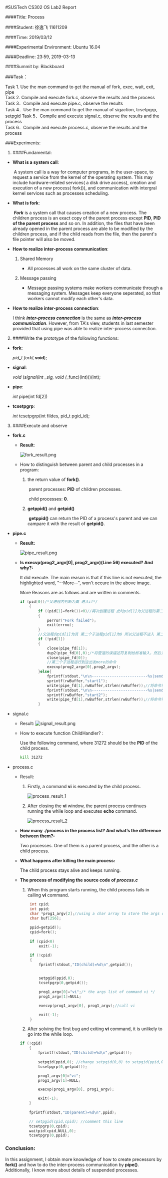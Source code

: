 #SUSTech CS302 OS Lab2 Report

####Title:      Process                                                  

####Student: 徐逸飞 11611209

####Time:    2019/03/12

####Experimental Environment:   Ubuntu 16.04                                                         

####Deadline: 23:59, 2019-03-13

####Summit by: Blackboard

###Task：

Task 1. Use the man command to get the manual of fork, exec, wait, exit, pipe               
Task 2. Compile and execute fork.c, observe the results and the process                   
Task 3．Compile and execute pipe.c, observe the results                               
Task 4．Use the man command to get the manual of sigaction, tcsetpgrp, setpgid
Task 5．Compile and execute signal.c, observe the results and the process                 
Task 6．Compile and execute process.c, observe the results and the process                                                                              

###Experiments:

1. ####Fundamental:

  - **What is a system call**: 

    ​    A system call is a way for computer programs, in the user-space, to request a service from the kernel of the operating system. This may include hardware-related services( a disk drive access), creation and execution of a new process( fork()), and communication with intergral kernel services such as processes scheduling.

    

  - **What is fork**:

    ​    ***Fork*** is a system call that causes creation of a new process. The children process is an exact copy of the parent process except **PID**, **PID of the parent process** and so on. In addition, the files that have been already opened in the parent process are able to be modified by the children process, and if the child reads from the file, then the parent's file pointer will also be moved.

    

  - **How to realize inter-process communication**: 

    1. Shared Memory

       - All processes all work on the same cluster of data.

    2. Message passing

       - Message passing systems make workers communicate through a messaging system. Messages keep everyone seperated, so that workers cannot modify each other's data.

         

  - **How to realize inter-process connection**:    

    I think ***inter-process connection*** is the same as ***inter-process communication***. However, from TA's view, students in last semester provided that using pipe was able to realize inter-process connection.

    

2. ####Write the prototype of the following functions:

  - **fork**: 

    *pid_t fork*( **void**);

  - **signal**:

    *void* (*signal(int _sig, void (*_func)(int)))(int);


  - **pipe**:

    *int* pipe(int fd[2]) 

  - **tcsetpgrp**:

    *int* tcsetpgrp(int fildes, pid_t pgid_id);

3. ####Execute and observe

- **fork.c**

  - **Result**:

    ![fork_result.png](./image/fork_result.png)

  - How to distinguish between parent and child processes in a program:

    1. the return value of **fork()**.

       ​	parent processes: **PID** of children processes.

       ​	child processes: **0**.

    2. **getppid()** and **getpid()**

       ​	**getppid()** can return the PID of a process's parent and we can campare it with the result of **getpid()**.

- **pipe.c**

  - **Result:** 

    ![pipe_result.png](./image/pipe_result.png)

    

  - **Is execvp(prog2_argv[0], prog2_argv)(Line 56) executed? And why?:**

    It did execute. The main reason is that if this line is not executed, the highlighted word, "--More--", won't occure in the above image.

    

    More Reasons are as follows and are written in comments. 

    ```c 
    if (pid[0])/*父进程内判断为真 进入if*/ 
    	{
    		if ((pid[1]=fork())<0)//再次创建进程 此时pid[1]为父进程的第二个子进程的pid
    		{
    			perror("Fork failed");
    			exit(errno);
    		}
        	//父进程的pid[1]为真 第二个子进程pid[1]为0 所以父进程不进入 第二个子进程进入if
    		if (!pid[1])
    		{
    			close(pipe_fd[1]);
    			dup2(pipe_fd[0],0);/*将管道的读描述符复制给标准输入，然后关闭*/
    			close(pipe_fd[0]);
          		//第二个子进程运行到这出发more的命令
                execvp(prog2_argv[0],prog2_argv); 
    		}else{
    			fprintf(stdout,"\n\n-------------------------%s|send---------------------\n\n",rwBuffer);
    			sprintf(rwBuffer,"start1");
    			write(pipe_fd[1],rwBuffer,strlen(rwBuffer));//将命令写入到管道
    			fprintf(stdout,"\n\n-------------------------%s|send---------------------\n\n",rwBuffer);
    			sprintf(rwBuffer,"start2");
    			write(pipe_fd[1],rwBuffer,strlen(rwBuffer));//将命令写入到管道
    		}
    ```

    

    

- signal.c
  - Result: 
    ![signal_result.png](./image/signal_result.png)

  - How to execute function ChildHandler? :

    Use the following command, where 31272 should be the **PID** of the child process.

    ```bash
    kill 31272
    ```

- process.c

  - Result:

    1. Firstly, a command **vi** is executed by the child process.

       ![process_result_1](./image/process_result_1.png)

    2. After closing the **vi** window, the parent process continues running the while loop and executes **echo** command.

       ![process_result_2](./image/process_result_2.png)

  - **How many ./process in the process list? And what’s the difference between them?:**  

    Two processes. One of them is a parent process, and the other is a child process.

  - **What happens after killing the main process:** 

    The child process stays alive and keeps running.

  - **The process of modifying the source code of *process.c***

    1. When this program starts running, the child process fails in calling **vi** command.

       ```c
       	int cpid;
       	int ppid;
       	char *prog1_argv[2];//using a char array to store the args of command vi
       	char buf[256];
         
       	ppid=getpid();
       	cpid=fork();
         
       	if (cpid<0)
       		exit(-1);
       
       	if (!cpid)
       	{
       		fprintf(stdout,"ID(child)=%d\n",getpid());
       
       		
       		setpgid(ppid,0);
       		tcsetpgrp(0,getpid());
       
       		prog1_argv[0]="vi";/* the args list of command vi */
       		prog1_argv[1]=NULL;
       
       		execvp(prog1_argv[0], prog1_argv);//call vi
       
       		exit(-1);
       	}
       ```

       

    2. After solving the first bug and exiting **vi** command, it is unlikely to go into the while loop.

    ```c
    if (!cpid)
    	{
    		fprintf(stdout,"ID(child)=%d\n",getpid());
    		
    		setpgid(ppid,0); //change setpgid(0,0) to setpgid(ppid,0)
    		tcsetpgrp(0,getpid());
    
    		prog1_argv[0]="vi";
    		prog1_argv[1]=NULL;
    
    		execvp(prog1_argv[0], prog1_argv);
    
    		exit(-1);
    	}
       
    	fprintf(stdout,"ID(parent)=%d\n",ppid);
    
    	// setpgid(cpid,cpid); //comment this line
    	tcsetpgrp(0,cpid);
    	waitpid(cpid,NULL,0); 
    	tcsetpgrp(0,ppid);
    
    ```

    

### Conclusion:

In this assignment, I obtain more knowledge of how to create precessors by **fork()** and  how to do the inter-process communication by **pipe()**. Additionally, I know more about details of suspended processes. 